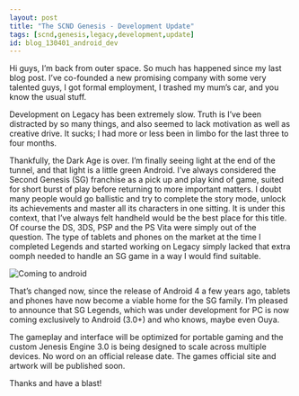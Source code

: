 ```yaml
---
layout: post
title: "The SCND Genesis - Development Update"
tags: [scnd,genesis,legacy,development,update]
id: blog_130401_android_dev
---
```

Hi guys, I’m back from outer space. So much has happened since my last blog post. I’ve co-founded a new promising company 
with some very talented guys, I got formal employment, I trashed my mum’s car, and you know the usual stuff.

Development on Legacy has been extremely slow. Truth is I’ve been distracted by so many things, and also seemed to lack 
motivation as well as creative drive. It sucks; I had more or less been in limbo for the last three to four months.

Thankfully, the Dark Age is over. I’m finally seeing light at the end of the tunnel, and that light is a little green Android. 
I’ve always considered the Second Genesis (SG) franchise as a pick up and play kind of game, suited for short burst of 
play before returning to more important matters. I doubt many people would go ballistic and try to complete the story mode, 
unlock its achievements and master all its characters in one sitting. It is under this context, that I’ve always felt 
handheld would be the best place for this title. Of course the DS, 3DS, PSP and the PS Vita were simply out of the question. 
The type of tablets and phones on the market at the time I completed Legends and started working on Legacy simply lacked 
that extra oomph needed to handle an SG game in a way I would find suitable.

![Coming to android](http://www.scndgen.com/blog/130401_pic1.png)

That’s changed now, since the release of Android 4 a few years ago, tablets and phones have now become a viable home for 
the SG family. I’m pleased to announce that SG Legends, which was under development for PC is now coming exclusively to 
Android (3.0+) and who knows, maybe even Ouya.

The gameplay and interface will be optimized for portable gaming and the custom Jenesis Engine 3.0 is being designed to 
scale across multiple devices. No word on an official release date. The games official site and artwork will be published soon.

Thanks and have a blast!